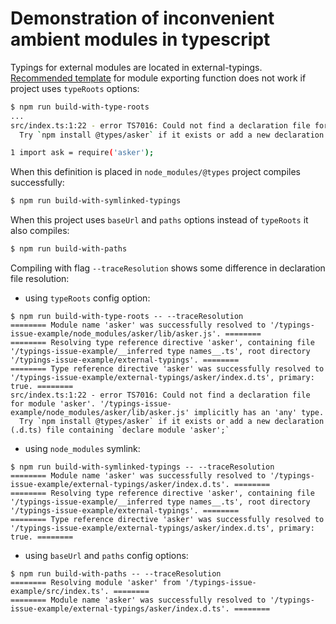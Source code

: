 # Demonstration of inconvenient ambient modules in typescript

Typings for external modules are located in external-typings. [Recommended template](https://www.typescriptlang.org/docs/handbook/declaration-files/templates/module-function-d-ts.html) for module exporting function does not work if project uses `typeRoots` options:
```bash
$ npm run build-with-type-roots
...
src/index.ts:1:22 - error TS7016: Could not find a declaration file for module 'asker'. '/typings-issue-example/node_modules/asker/lib/asker.js' implicitly has an 'any' type.
  Try `npm install @types/asker` if it exists or add a new declaration (.d.ts) file containing `declare module 'asker';`

1 import ask = require('asker');
```

When this definition is placed in `node_modules/@types` project compiles successfully:
```bash
$ npm run build-with-symlinked-typings
```

When this project uses `baseUrl` and `paths` options instead of `typeRoots` it also compiles:
```bash
$ npm run build-with-paths
```

Compiling with flag `--traceResolution` shows some difference in declaration file resolution:
* using `typeRoots` config option:
```
$ npm run build-with-type-roots -- --traceResolution
======== Module name 'asker' was successfully resolved to '/typings-issue-example/node_modules/asker/lib/asker.js'. ========
======== Resolving type reference directive 'asker', containing file '/typings-issue-example/__inferred type names__.ts', root directory '/typings-issue-example/external-typings'. ========
======== Type reference directive 'asker' was successfully resolved to '/typings-issue-example/external-typings/asker/index.d.ts', primary: true. ========
src/index.ts:1:22 - error TS7016: Could not find a declaration file for module 'asker'. '/typings-issue-example/node_modules/asker/lib/asker.js' implicitly has an 'any' type.
  Try `npm install @types/asker` if it exists or add a new declaration (.d.ts) file containing `declare module 'asker';`
```
* using `node_modules` symlink:
```
$ npm run build-with-symlinked-typings -- --traceResolution
======== Module name 'asker' was successfully resolved to '/typings-issue-example/external-typings/asker/index.d.ts'. ========
======== Resolving type reference directive 'asker', containing file '/typings-issue-example/__inferred type names__.ts', root directory '/typings-issue-example/external-typings'. ========
======== Type reference directive 'asker' was successfully resolved to '/typings-issue-example/external-typings/asker/index.d.ts', primary: true. ========
```
* using `baseUrl` and `paths` config options:
```
$ npm run build-with-paths -- --traceResolution
======== Resolving module 'asker' from '/typings-issue-example/src/index.ts'. ========
======== Module name 'asker' was successfully resolved to '/typings-issue-example/external-typings/asker/index.d.ts'. ========
```
